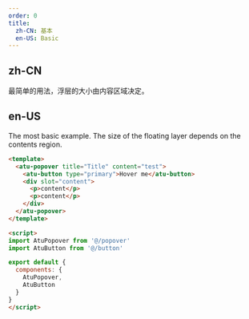 ```yaml
---
order: 0
title:
  zh-CN: 基本
  en-US: Basic
---
```


## zh-CN

最简单的用法，浮层的大小由内容区域决定。

## en-US

The most basic example. The size of the floating layer depends on the contents region.

````html
<template>
  <atu-popover title="Title" content="test">
    <atu-button type="primary">Hover me</atu-button>
    <div slot="content">
      <p>content</p>
      <p>content</p>
    </div>
  </atu-popover>
</template>

<script>
import AtuPopover from '@/popover'
import AtuButton from '@/button'

export default {
  components: {
    AtuPopover,
    AtuButton
  }
}
</script>
````

